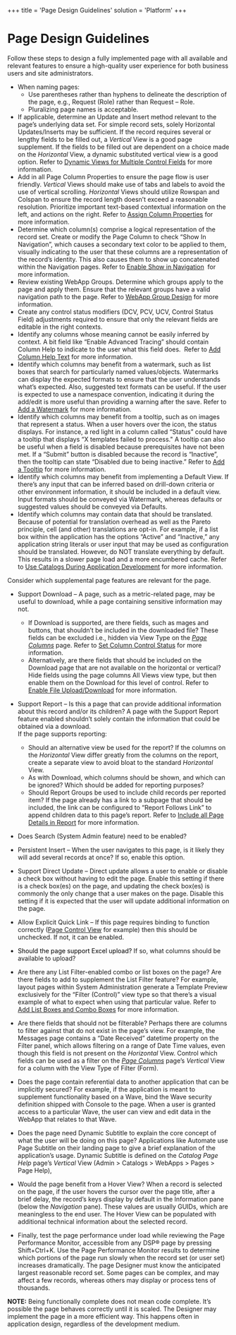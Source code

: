 +++
title = 'Page Design Guidelines'
solution = 'Platform'
+++

# Page Design Guidelines

Follow these steps to design a fully implemented page with all available
and relevant features to ensure a high-quality user experience for both
business users and site administrators.

  - When naming pages:
      - Use parentheses rather than hyphens to delineate the description
        of the page, e.g., Request (Role) rather than Request – Role.
      - Pluralizing page names is acceptable.
  - If applicable, determine an Update and Insert method relevant to the
    page’s underlying data set. For simple record sets, solely
    Horizontal Updates/Inserts may be sufficient. If the record requires
    several or lengthy fields to be filled out, a *Vertical* View is a
    good page supplement. If the fields to be filled out are dependent
    on a choice made on the *Horizontal* View, a dynamic substituted
    vertical view is a good option. Refer to [Dynamic Views for Multiple
    Control Fields](Dynamic_Views_for_Multiple_Control_Fields.htm) for
    more information.
  - Add in all Page Column Properties to ensure the page flow is user
    friendly. *Vertical* Views should make use of tabs and labels to
    avoid the use of vertical scrolling. *Horizontal* Views should
    utilize Rowspan and Colspan to ensure the record length doesn’t
    exceed a reasonable resolution. Prioritize important text-based
    contextual information on the left, and actions on the right. Refer
    to [Assign Column Properties](Assign_Column_Properties.htm) for more
    information.
  - Determine which column(s) comprise a logical representation of the
    record set. Create or modify the Page Column to check “Show In
    Navigation”, which causes a secondary text color to be applied to
    them, visually indicating to the user that these columns are a
    representation of the record’s identity. This also causes them to
    show up concatenated within the Navigation pages. Refer to [Enable
    Show in Navigation](Enable_Show_in_Navigation.htm)  for more
    information.
  - Review existing WebApp Groups. Determine which groups apply to the
    page and apply them. Ensure that the relevant groups have a valid
    navigation path to the page. Refer to [WebApp Group
    Design](WebApp_Security_Group_Design.htm) for more information.
  - Create any control status modifiers (DCV, PCV, UCV, Control Status
    Field) adjustments required to ensure that only the relevant fields
    are editable in the right contexts.
  - Identify any columns whose meaning cannot be easily inferred by
    context. A bit field like “Enable Advanced Tracing” should contain
    Column Help to indicate to the user what this field does.  Refer to
    [Add Column Help Text](Add_Column_Help_Text.htm) for more
    information.
  - Identify which columns may benefit from a watermark, such as list
    boxes that search for particularly named values/objects. Watermarks
    can display the expected formats to ensure that the user understands
    what’s expected. Also, suggested text formats can be useful. If the
    user is expected to use a namespace convention, indicating it during
    the add/edit is more useful than providing a warning after the save.
    Refer to [Add a Watermark](Add_a_Watermark.htm) for more
    information.
  - Identify which columns may benefit from a tooltip, such as on images
    that represent a status. When a user hovers over the icon, the
    status displays. For instance, a red light in a column called
    “Status” could have a tooltip that displays “X templates failed to
    process." A tooltip can also be useful when a field is disabled
    because prerequisites have not been met. If a “Submit” button is
    disabled because the record is “Inactive”, then the tooltip can
    state “Disabled due to being inactive.” Refer to [Add a
    Tooltip](Add_a_Tooltip.htm) for more information.
  - Identify which columns may benefit from implementing a Default View.
    If there’s any input that can be inferred based on drill-down
    criteria or other environment information, it should be included in
    a default view. Input formats should be conveyed via Watermark,
    whereas defaults or suggested values should be conveyed via
    Defaults.
  - Identify which columns may contain data that should be translated.
    Because of potential for translation overhead as well as the Pareto
    principle, cell (and other) translations are opt-in. For example, if
    a list box within the application has the options “Active” and
    “Inactive,” any application string literals or user input that may
    be used as configuration should be translated. However, do NOT
    translate everything by default. This results in a slower page load
    and a more encumbered cache. Refer to [Use Catalogs During
    Application Development](../Sys_Admin/Use_Cases/Use_Catalogs.htm)
    for more information.

Consider which supplemental page features are relevant for the page.

  - Support Download – A page, such as a metric-related page, may be
    useful to download, while a page containing sensitive information
    may not.
    
      - If Download is supported, are there fields, such as mages and
        buttons, that shouldn’t be included in the downloaded file?
        These fields can be excluded i.e., hidden via View Type on the
        *[Page Columns](../Sys_Admin/Page_Desc/Page_Columns_H.htm)*
        page. Refer to [Set Column Control
        Status](Set_Column_Control_Status.htm) for more information.
      - Alternatively, are there fields that should be included on the
        Download page that are not available on the horizontal or
        vertical? Hide fields using the page columns All Views view
        type, but then enable them on the Download for this level of
        control. Refer to [Enable File
        Upload/Download](Enable_File_Upload_Download.htm) for more
        information.

  - Support Report – Is this a page that can provide additional
    information about this record and/or its children? A page with the
    Support Report feature enabled shouldn’t solely contain the
    information that could be obtained via a download.  
    If the page supports reporting:
    
      - Should an alternative view be used for the report? If the
        columns on the *Horizontal* View differ greatly from the columns
        on the report, create a separate view to avoid bloat to the
        standard *Horizontal* View.
      - As with Download, which columns should be shown, and which can
        be ignored? Which should be added for reporting purposes?
      - Should Report Groups be used to include child records per
        reported item? If the page already has a link to a subpage that
        should be included, the link can be configured to “Report
        Follows Link” to append children data to this page’s report.
        Refer to [Include all Page Details in
        Report](Include_All_Page_Details_in_Reports.htm) for more
        information.

  - Does Search (System Admin feature) need to be enabled?

  - Persistent Insert – When the user navigates to this page, is it
    likely they will add several records at once? If so, enable this
    option.

  - Support Direct Update – Direct update allows a user to enable or
    disable a check box without having to edit the page. Enable this
    setting if there is a check box(es) on the page, and updating the
    check box(es) is commonly the only change that a user makes on the
    page. Disable this setting if it is expected that the user will
    update additional information on the page.

  - Allow Explicit Quick Link – If this page requires binding to
    function correctly ([Page Control View](Page_Control_View.htm) for
    example) then this should be unchecked. If not, it can be enabled.

  - <span style="color: #000000;">Should the page support Excel
    upload?</span> If so, what columns should be available to upload?

  - Are there any List Filter-enabled combo or list boxes on the page?
    Are there fields to add to supplement the List Filter feature? For
    example, layout pages within System Administration generate a
    Template Preview exclusively for the “Filter (Control)” view type so
    that there’s a visual example of what to expect when using that
    particular value. Refer to [Add List Boxes and Combo
    Boxes](Add_List_Boxes_and_Combo_Boxes.htm) for more information.

  - Are there fields that should not be filterable? Perhaps there are
    columns to filter against that do not exist in the page’s view. For
    example, the Messages page contains a “Date Received” datetime
    property on the Filter panel, which allows filtering on a range of
    Date Time values, even though this field is not present on the
    *Horizontal* View. Control which fields can be used as a filter on
    the *[Page Columns](../Sys_Admin/Page_Desc/Page_Columns_H.htm)*
    page’s *Vertical* View for a column with the View Type of Filter
    (Form).

  - Does the page contain referential data to another application that
    can be implicitly secured? For example, if the application is meant
    to supplement functionality based on a Wave, bind the Wave security
    definition shipped with Console to the page. When a user is granted
    access to a particular Wave, the user can view and edit data in the
    WebApp that relates to that Wave.

  - Does the page need Dynamic Subtitle to explain the core concept of
    what the user will be doing on this page? Applications like Automate
    use Page Subtitle on their landing page to give a brief explanation
    of the application’s usage. Dynamic Subtitle is defined on the
    *Catalog Page Help* page’s *Vertical* View (Admin \> Catalogs \>
    WebApps \> Pages \> Page Help),

  - Would the page benefit from a Hover View? When a record is selected
    on the page, if the user hovers the cursor over the page title,
    after a brief delay, the record’s keys display by default in the
    Information pane (below the *Navigation* pane). These values are
    usually GUIDs, which are meaningless to the end user. The Hover View
    can be populated with additional technical information about the
    selected record.

  - Finally, test the page performance under load while reviewing the
    Page Performance Monitor, accessible from any DSP® page by pressing
    Shift+Ctrl+K. Use the Page Performance Monitor results to determine
    which portions of the page run slowly when the record set (or user
    set) increases dramatically. The page Designer must know the
    anticipated largest reasonable record set. Some pages can be
    complex, and may affect a few records, whereas others may display or
    process tens of thousands.

**NOTE:** Being functionally complete does not mean code complete. It’s
possible the page behaves correctly until it is scaled. The Designer may
implement the page in a more efficient way. This happens often in
application design, regardless of the development medium.
